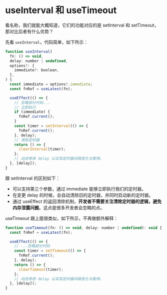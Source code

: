 # useInterval 和 useTimeout

看名称，我们就能大概知道，它们的功能对应的是 setInterval 和 setTimeout，那对比后者有什么优势？

先看 `useInterval`，代码简单，如下所示：

```js
function useInterval(
  fn: () => void,
  delay: number | undefined,
  options?: {
    immediate?: boolean,
  },
) {
  const immediate = options?.immediate;
  const fnRef = useLatest(fn);

  useEffect(() => {
    // 忽略部分代码...
    // 立即执行
    if (immediate) {
      fnRef.current();
    }
    const timer = setInterval(() => {
      fnRef.current();
    }, delay);
    // 清除定时器
    return () => {
      clearInterval(timer);
    };
    // 动态修改 delay 以实现定时器间隔变化与暂停。
  }, [delay]);
}
```

跟 setInterval 的区别如下：

- 可以支持第三个参数，通过 immediate 能够立即执行我们的定时器。
- 在变更 delay 的时候，会自动清除旧的定时器，并同时启动新的定时器。
- 通过 useEffect 的返回清除机制，**开发者不需要关注清除定时器的逻辑，避免内存泄露问题**。这点是很多开发者会忽略的点。

useTimeout 跟上面很类似，如下所示，不再做额外解释：

```js
function useTimeout(fn: () => void, delay: number | undefined): void {
  const fnRef = useLatest(fn);

  useEffect(() => {
    // ...忽略部分代码
    const timer = setTimeout(() => {
      fnRef.current();
    }, delay);
    return () => {
      clearTimeout(timer);
    };
    // 动态修改 delay 以实现定时器间隔变化与暂停。
  }, [delay]);
}
```
